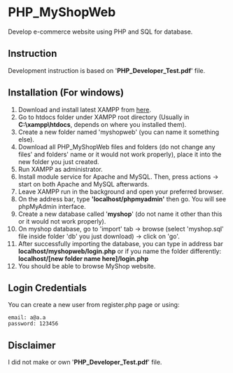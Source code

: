# PHP_MyShopWeb
Develop e-commerce website using PHP and SQL for database.
## Instruction
Development instruction is based on '**PHP_Developer_Test.pdf**' file. 

## Installation (For windows)
1. Download and install latest XAMPP from [here](https://www.apachefriends.org/index.html).
2. Go to htdocs folder under XAMPP root directory (Usually in **C:\xampp\htdocs**, depends on where you installed them).
3. Create a new folder named 'myshopweb' (you can name it something else).
4. Download all PHP_MyShopWeb files and folders (do not change any files' and folders' name or it would not work properly), place it into the new folder you just created.
5. Run XAMPP as administrator.
6. Install module service for Apache and MySQL. Then, press actions -> start on both Apache and MySQL afterwards.
7. Leave XAMPP run in the background and open your preferred browser.
8. On the address bar, type **'localhost/phpmyadmin'** then go. You will see phpMyAdmin interface.
9. Create a new database called '**myshop**' (do not name it other than this or it would not work properly).
10. On myshop database, go to 'import' tab -> browse (select 'myshop.sql' file inside folder 'db' you just download) -> click on 'go'.
11. After successfully importing the database, you can type in address bar **localhost/myshopweb/login.php** or if you name the folder differently: **localhost/[new folder name here]/login.php**
12. You should be able to browse MyShop website.

## Login Credentials
You can create a new user from register.php page or using:
```
email: a@a.a
password: 123456
```

## Disclaimer
I did not make or own '**PHP_Developer_Test.pdf**' file. 
